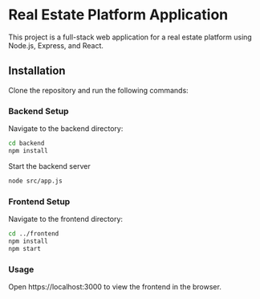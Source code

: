# Real Estate Platform Application

This project is a full-stack web application for a real estate platform using Node.js, Express, and React.

## Installation

Clone the repository and run the following commands:

### Backend Setup

Navigate to the backend directory:

```bash
cd backend
npm install
``` 

Start the backend server
```bash
node src/app.js
``` 

### Frontend Setup

Navigate to the frontend directory:

```bash
cd ../frontend
npm install
npm start
```

### Usage

Open https://localhost:3000 to view the frontend in the browser.
